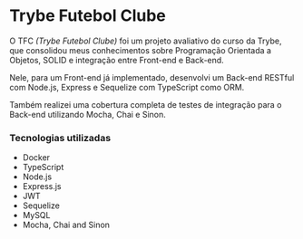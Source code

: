 # Trybe Futebol Clube

O TFC _(Trybe Futebol Clube)_ foi um projeto avaliativo do curso da Trybe, que consolidou meus conhecimentos sobre Programação Orientada a Objetos, SOLID e integração entre Front-end e Back-end.

Nele, para um Front-end já implementado, desenvolvi um Back-end RESTful com Node.js, Express e Sequelize com TypeScript como ORM.

Também realizei uma cobertura completa de testes de integração para o Back-end utilizando Mocha, Chai e Sinon.

### Tecnologias utilizadas

- Docker
- TypeScript
- Node.js
- Express.js
- JWT
- Sequelize
- MySQL
- Mocha, Chai and Sinon
